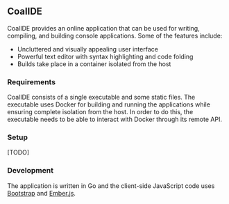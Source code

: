 ## CoalIDE

CoalIDE provides an online application that can be used for writing, compiling, and building console applications. Some of the features include:

- Uncluttered and visually appealing user interface
- Powerful text editor with syntax highlighting and code folding
- Builds take place in a container isolated from the host

### Requirements

CoalIDE consists of a single executable and some static files. The executable uses Docker for building and running the applications while ensuring complete isolation from the host. In order to do this, the executable needs to be able to interact with Docker through its remote API.

### Setup

[TODO]

### Development

The application is written in Go and the client-side JavaScript code uses [Bootstrap](http://getbootstrap.com/) and [Ember.js](http://emberjs.com/).
